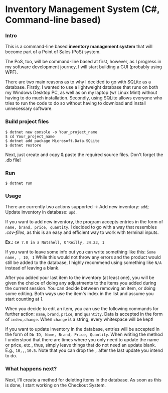 # Inventory Management System (C#, Command-line based)

### Intro
This is a command-line based **inventory management system** that will become part of a Point of Sales (PoS) system.

The PoS, too, will be command-line based at first, however, as I progress in my software development journey, I will start building a GUI (probably using WPF).

There are two main reasons as to why I decided to go with SQLite as a database. Firstly, I wanted to use a lightweight database that runs on both my Windows Desktop PC, as well as on my laptop (w/ Linux Mint) without having to do much installation. Secondly, using SQLite allows everyone who tries to run the code to do so without having to download and install unnecessary software.

### Build project files
```
$ dotnet new console -o Your_project_name
$ cd Your_project_name
$ dotnet add package Microsoft.Data.SQLite
$ dotnet restore
```
Next, just create and copy & paste the required source files. Don't forget the .db file!

### Run
`$ dotnet run`

### Usage
There are currently two actions supported -> Add new inventory: `add`; Update inventory in database: `upd`.

If you want to add new inventory, the program accepts entries in the form of `name, brand, price, quantity`. I decided to go with a way that resembles *.csv-files*, as this is an easy and efficient way to work with terminal inputs.

**Ex.:** `C# 7.0 in a Nutshell, O'Reilly, 34.23, 1`

If you want to leave some info out you can write something like this: `Some name, , 10, 1`
While this would not throw any errors and the product would still be added to the database, I highly recommend using something like `N/A` instead of leaving a blank.

After you added your last item to the inventory (at least one), you will be given the choice of doing any adjustments to the items you added during the current session. You can decide between removing an item, or doing some editing. Both ways use the item's index in the list and assume you start counting at *1*.

When you decide to edit an item, you can use the following commands for further action: `name`, `brand`, `price`, and `quantity`. Data is accepted in the form of `index,change`. When `change` is a string, every whitespace will be kept!

If you want to update inventory in the database, entries will be accepted in the form of `Db ID, Name, Brand, Price, Quantity`. When writing the method I understood that there are times where you only need to update the name or price, etc., thus, simply leave things that do not need an update blank. E.g., `10,,,10.5`. Note that you can drop the `,` after the last update you intend to do.

### What happens next?
Next, I'll create a method for deleting items in the database. As soon as this is done, I start working on the Checkout System.
